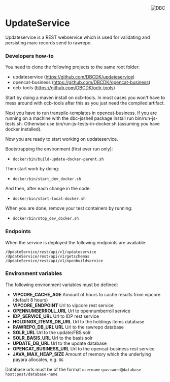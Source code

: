 <img src="http://www.dbc.dk/logo.png" alt="DBC" title="DBC" align="right">

# UpdateService

Updateservice is a REST webservice which is used for validating and persisting marc records send to rawrepo.

### Developers how-to

You need to clone the following projects to the same root folder:
* updateservice (https://github.com/DBCDK/updateservice)
* opencat-business (https://github.com/DBCDK/opencat-business)
* ocb-tools (https://github.com/DBCDK/ocb-tools)

Start by doing a maven install on ocb-tools. In most cases you won't have to mess around with ocb-tools after this as you just need the compiled artifact.

Next you have to run transpile-templates in opencat-business. If you are running on a machine with the dbc-jsshell package install run bin/run-js-tests.sh. Otherwise use bin/run-js-tests-in-docker.sh (assuming you have docker installed).

Now you are ready to start working on updateservice.

Bootstrapping the environment (first ever run only):
* `docker/bin/build-update-docker-parent.sh`

Then start work by doing:
* `docker/bin/start_dev_docker.sh`

And then, after each change in the code:
* `docker/bin/start-local-docker.sh`

When you are done, remove your test containers by running:
* `docker/bin/stop_dev_docker.sh`

### Endpoints

When the service is deployed the following endpoints are available:

```
/UpdateService/rest/api/v1/updateservice
/UpdateService/rest/api/v1/getschemas
/UpdateService/rest/api/v1/openbuildservice
```

### Environment variables

The following environment variables must be defined:

- **VIPCORE_CACHE_AGE** Amount of hours to cache results from vipcore (default 8 hours)
- **VIPCORE_ENDPOINT** Url to vipcore rest service
- **OPENNUMBERROLL_URL** Url to opennumberroll service
- **IDP_SERVICE_URL** Url to IDP rest service
- **HOLDINGS_ITEMS_DB_URL** Url to the holdings items database
- **RAWREPO_DB_URL URL** Url to the rawrepo database
- **SOLR_URL** Url to the update/FBS solr
- **SOLR_BASIS_URL** Url to the basis solr
- **UPDATE_DB_URL** Url to the update database
- **OPENCAT_BUSINESS_URL** Url to the opencat-business rest service
- **JAVA_MAX_HEAP_SIZE** Amount of memory which the underlying payara allocates, e.g. `8G`

Database urls must be of the format `username:password@database-host:post/database-name`
